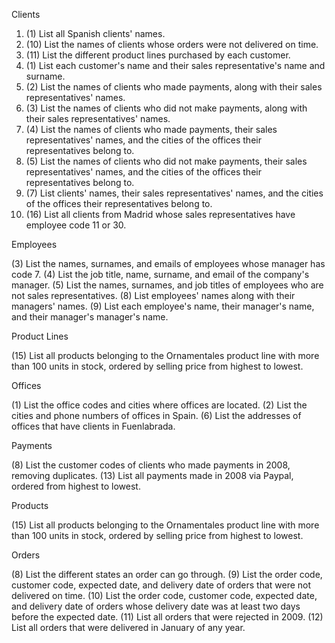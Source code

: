 Clients

1. (1) List all Spanish clients' names.
2. (10) List the names of clients whose orders were not delivered on time.
3. (11) List the different product lines purchased by each customer.
4. (1) List each customer's name and their sales representative's name and surname.
5. (2) List the names of clients who made payments, along with their sales representatives' names.
6. (3) List the names of clients who did not make payments, along with their sales representatives' names.
7. (4) List the names of clients who made payments, their sales representatives' names, and the cities of the offices their representatives belong to.
8. (5) List the names of clients who did not make payments, their sales representatives' names, and the cities of the offices their representatives belong to.
9. (7) List clients' names, their sales representatives' names, and the cities of the offices their representatives belong to.
10. (16) List all clients from Madrid whose sales representatives have employee code 11 or 30.

Employees

(3) List the names, surnames, and emails of employees whose manager has code 7.
(4) List the job title, name, surname, and email of the company's manager.
(5) List the names, surnames, and job titles of employees who are not sales representatives.
(8) List employees' names along with their managers' names.
(9) List each employee's name, their manager's name, and their manager's manager's name.

Product Lines

(15) List all products belonging to the Ornamentales product line with more than 100 units in stock, ordered by selling price from highest to lowest.

Offices

(1) List the office codes and cities where offices are located.
(2) List the cities and phone numbers of offices in Spain.
(6) List the addresses of offices that have clients in Fuenlabrada.

Payments

(8) List the customer codes of clients who made payments in 2008, removing duplicates.
(13) List all payments made in 2008 via Paypal, ordered from highest to lowest.

Products

(15) List all products belonging to the Ornamentales product line with more than 100 units in stock, ordered by selling price from highest to lowest.

Orders

(8) List the different states an order can go through.
(9) List the order code, customer code, expected date, and delivery date of orders that were not delivered on time.
(10) List the order code, customer code, expected date, and delivery date of orders whose delivery date was at least two days before the expected date.
(11) List all orders that were rejected in 2009.
(12) List all orders that were delivered in January of any year.